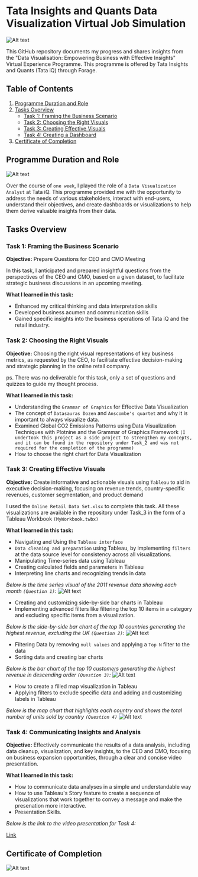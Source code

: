 # Tata Insights and Quants Data Visualization Virtual Job Simulation

![Alt text](img/download.png)

This GitHub repository documents my progress and shares insights from the "Data Visualisation: Empowering Business with Effective Insights" Virtual Experience Programme. This programme is offered by Tata Insights and Quants (Tata iQ) through Forage.

## Table of Contents

1. [Programme Duration and Role](#programme-duration-and-role)
2. [Tasks Overview](#tasks-overview)
   - [Task 1: Framing the Business Scenario](#task-1-framing-the-business-scenario)
   - [Task 2: Choosing the Right Visuals](#task-2-choosing-the-right-visuals)
   - [Task 3: Creating Effective Visuals](#task-3-creating-effective-visuals)
   - [Task 4: Creating a Dashboard](#task-4-creating-a-dashboard)
3. [Certificate of Completion](#certificate-of-completion)

## Programme Duration and Role

![Alt text](img/logo.jpeg)

Over the course of `one week`, I played the role of a `Data Visualization Analyst` at Tata iQ. This programme provided me with the opportunity to address the needs of various stakeholders, interact with end-users, understand their objectives, and create dashboards or visualizations to help them derive valuable insights from their data.

## Tasks Overview

### Task 1: Framing the Business Scenario

**Objective:** Prepare Questions for CEO and CMO Meeting

In this task, I anticipated and prepared insightful questions from the perspectives of the CEO and CMO, based on a given dataset, to facilitate strategic business discussions in an upcoming meeting.

**What I learned in this task:**
- Enhanced my critical thinking and data interpretation skills
- Developed business acumen and communication skills
- Gained specific insights into the business operations of Tata iQ and the retail industry.

### Task 2: Choosing the Right Visuals

**Objective:** Choosing the right visual representations of key business metrics, as requested by the CEO, to facilitate effective decision-making and strategic planning in the online retail company.

ps. There was no deliverable for this task, only a set of questions and quizzes to guide my thought process.

**What I learned in this task:**
- Understanding the `Grammar of Graphics` for Effective Data Visualization
- The concept of `Datasauras Dozen` and `Anscombe's quartet` and why it is important to always visualize data.
- Examined Global CO2 Emissions Patterns using Data Visualization Techniques with Plotnine and the Grammar of Graphics Framework `(I undertook this project as a side project to strengthen my concepts, and it can be found in the repository under Task_2 and was not required for the completion of the programme)`
- How to choose the right chart for Data Visualization


### Task 3: Creating Effective Visuals

**Objective:** Create informative and actionable visuals using `Tableau` to aid in executive decision-making, focusing on revenue trends, country-specific revenues, customer segmentation, and product demand

I used the `Online Retail Data Set.xlsx` to complete this task. All these visualizations are available in the repository under Task_3 in the form of a Tableau Workbook `(MyWorkbook.twbx)`

**What I learned in this task:**
- Navigating and Using the `Tableau interface`
- `Data cleaning and preparation` using Tableau, by implementing `filters` at the data source level for consistency across all visualizations.
- Manipulating Time-series data using Tableau
- Creating calculated fields and parameters in Tableau
- Interpreting line charts and recognizing trends in data

*Below is the time series visual of the 2011 revenue data showing each month `(Question 1)`:*
![Alt text](img/image.png)

- Creating and customizing side-by-side bar charts in Tableau
- Implementing advanced filters like filtering the top 10 items in a category and excluding specific items from a visualization.

*Below is the side-by-side bar chart of the top 10 countries generating the highest revenue, excluding the UK `(Question 2)`:*
![Alt text](img/top10.png)

- Filtering Data by removing `null values` and applying a `Top N` filter to the data
- Sorting data and creating bar charts

*Below is the bar chart of the top 10 customers generating the highest revenue in descending order `(Question 3)`:*
![Alt text](img/customer.png)

- How to create a filled map visualization in Tableau
- Applying filters to exclude specific data and adding and customizing labels in Tableau

*Below is the map chart that highlights each country and shows the total number of units sold by country `(Question 4)`*
![Alt text](img/map.png)


### Task 4: Communicating Insights and Analysis

**Objective:** Effectively communicate the results of a data analysis, including data cleanup, visualization, and key insights, to the CEO and CMO, focusing on business expansion opportunities, through a clear and concise video presentation.

**What I learned in this task:**
- How to communicate data analyses in a simple and understandable way
- How to use Tableau's Story feature to create a sequence of visualizations that work together to convey a message and make the presenation more interactive.
- Presentation Skills.

*Below is the link to the video presentation for Task 4:*

[Link](https://drive.google.com/drive/folders/17oCTj65-EEodEbGDBSU4SCevyYGYAsn5?usp=drive_link)


## Certificate of Completion
![Alt text](img/Tata_DatVis_Certificate.jpg)
